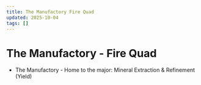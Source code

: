 ```yaml
---
title: The Manufactory Fire Quad
updated: 2025-10-04
tags: []
---
```


# The Manufactory - Fire Quad


* The Manufactory - Home to the major: Mineral Extraction & Refinement (Yield)
